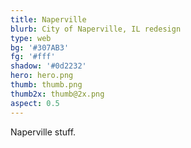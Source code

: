 ```yaml
---
title: Naperville
blurb: City of Naperville, IL redesign
type: web
bg: '#307AB3'
fg: '#fff'
shadow: '#0d2232'
hero: hero.png
thumb: thumb.png
thumb2x: thumb@2x.png
aspect: 0.5
---
```


Naperville stuff.